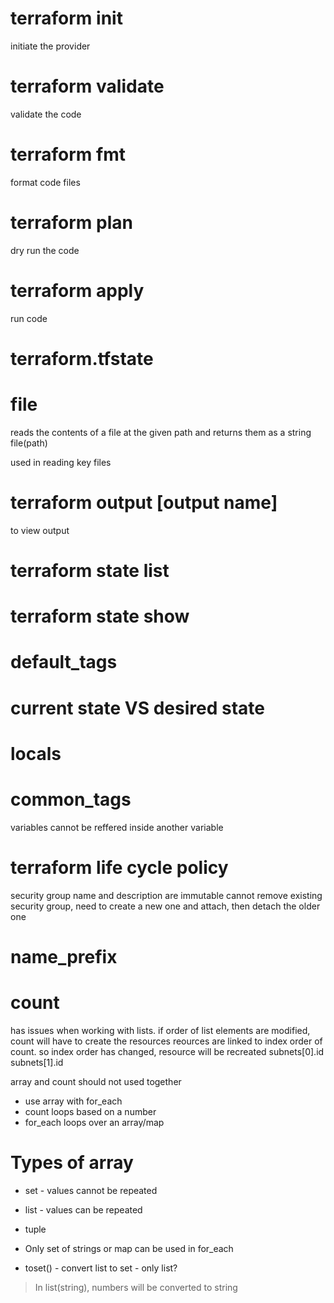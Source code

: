 

# terraform init
initiate the provider 

# terraform validate 
validate the code

# terraform fmt 
format code files

# terraform plan 
dry run the code 

# terraform apply 
run code 

# terraform.tfstate 

# file 
reads the contents of a file at the given path and returns them as a string
file(path)

used in reading key files


# terraform output [output name]
to view output 


# terraform state list 

# terraform state show <resource name>

# default_tags

# current state VS desired state 

# locals 

# common_tags 
variables cannot be reffered inside another variable

# terraform life cycle policy 
security group name and description are immutable
cannot remove existing security group, need to create a new one and attach, then detach the older one 

# name_prefix 

# count 
has issues when working with lists. if order of list elements are modified, count will have to create the resources 
reources are linked to index order of count. so index order has changed, resource will be recreated 
subnets[0].id
subnets[1].id

array and count should not used together
* use array with for_each 
* count loops based on a number
* for_each loops over an array/map


# Types of array
* set - values cannot be repeated
* list - values can be repeated
* tuple 

* Only set of strings or map can be used in for_each 
* toset() - convert list to set  - only list?

> In list(string), numbers will be converted to string

